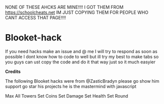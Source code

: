 NONE OF THESE AHCKS ARE MINE!!!!
I GOT THEM FROM https://schoolcheats.net
IM JUST COPYING THEM FOR PEOPLE WHO CANT ACCESS THAT PAGE!!!!





# Blooket-hack
If you need hacks make an issue and @ me I will try to respond as soon as possible 
I dont know how to code to well but ill try my best to make tabs so you guys can ust copy the code and do it that way just so it much easyier 


**Credits**


The following Blooket hacks were from @ZasticBradyn please go show him support go star his projects he is the mastermind with javascript

Max All Towers
Set Coins
Set Damage
Set Health
Set Round
